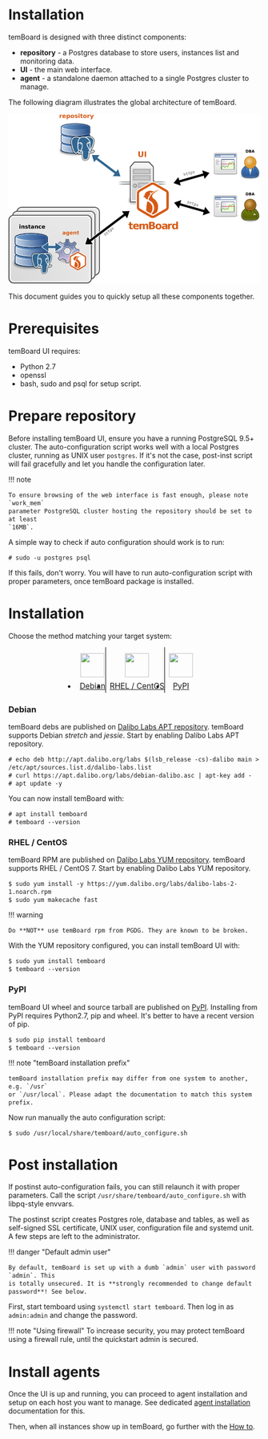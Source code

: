 <h1>Installation</h1>

temBoard is designed with three distinct components:

- **repository** - a Postgres database to store users, instances list and
 monitoring data.
- **UI** - the main web interface.
- **agent** - a standalone daemon attached to a single Postgres cluster to manage.


The following diagram illustrates the global architecture of temBoard.

![temBoard architecture](sc/architecture.png)

This document guides you to quickly setup all these components together.


# Prerequisites

temBoard UI requires:

- Python 2.7
- openssl
- bash, sudo and psql for setup script.


# Prepare repository

Before installing temBoard UI, ensure you have a running PostgreSQL 9.5+
cluster. The auto-configuration script works well with a local Postgres cluster,
running as UNIX user `postgres`. If it's not the case, post-inst script will
fail gracefully and let you handle the configuration later.

!!! note

    To ensure browsing of the web interface is fast enough, please note `work_mem`
    parameter PostgreSQL cluster hosting the repository should be set to at least
    `16MB`.

A simple way to check if auto configuration should work is to run:

``` console
# sudo -u postgres psql
```

If this fails, don't worry. You will have to run auto-configuration script with
proper parameters, once temBoard package is installed.


# Installation

Choose the method matching your target system:

<ul class="tabs">
  <li><a href="#debian"><img src="../sc/debian.svg" height="48" width="48"></img> Debian</a></li>
  <li><a href="#rhel-centos"><img src="../sc/centos.svg" height="48" width="48"></img> RHEL / CentOS</a></li>
  <li><a href="#pypi"><img src="../sc/pypi.svg" height="48" width="48"></img> PyPI</a></li>
</ul>

<div id="debian" markdown=1>
<h3>Debian</h3>

temBoard debs are published on [Dalibo Labs APT repository](https://apt.dalibo.org/labs/).
temBoard supports Debian *stretch* and *jessie*. Start by enabling
Dalibo Labs APT repository.


``` console
# echo deb http://apt.dalibo.org/labs $(lsb_release -cs)-dalibo main > /etc/apt/sources.list.d/dalibo-labs.list
# curl https://apt.dalibo.org/labs/debian-dalibo.asc | apt-key add -
# apt update -y
```

You can now install temBoard with:

``` console
# apt install temboard
# temboard --version
```
</div>


<div id="rhel-centos" markdown=1>
<h3>RHEL / CentOS</h3>

temBoard RPM are published on [Dalibo Labs YUM repository](https://yum.dalibo.org/labs/).
temBoard supports RHEL / CentOS 7. Start by enabling Dalibo Labs YUM repository.

``` console
$ sudo yum install -y https://yum.dalibo.org/labs/dalibo-labs-2-1.noarch.rpm
$ sudo yum makecache fast
```

!!! warning

    Do **NOT** use temBoard rpm from PGDG. They are known to be broken.


With the YUM repository configured, you can install temBoard UI with:

``` console
$ sudo yum install temboard
$ temboard --version
```
</div>


<div id="pypi" markdown=1>
<h3>PyPI</h3>

temBoard UI wheel and source tarball are published on
[PyPI](https://pypi.org/project/temboard). Installing from PyPI requires
Python2.7, pip and wheel. It's better to have a recent version of pip.

``` console
$ sudo pip install temboard
$ temboard --version
```

!!! note "temBoard installation prefix"

    temBoard installation prefix may differ from one system to another, e.g. `/usr`
    or `/usr/local`. Please adapt the documentation to match this system prefix.

Now run manually the auto configuration script:

``` console
$ sudo /usr/local/share/temboard/auto_configure.sh
```
</div>


# Post installation

If postinst auto-configuration fails, you can still relaunch it with proper
parameters. Call the script `/usr/share/temboard/auto_configure.sh` with
libpq-style envvars.

The postinst script creates Postgres role, database and tables, as
well as self-signed SSL certificate, UNIX user, configuration file and systemd
unit. A few steps are left to the administrator.

!!! danger "Default admin user"

    By default, temBoard is set up with a dumb `admin` user with password `admin`. This
    is totally unsecured. It is **strongly recommended to change default password**! See below.

First, start temboard using `systemctl start temboard`. Then log in as
`admin:admin` and change the password.

!!! note "Using firewall"
    To increase security, you may protect temBoard using
    a firewall rule, until the quickstart admin is secured.


# Install agents

Once the UI is up and running, you can proceed to agent installation and setup
on each host you want to manage. See dedicated [agent
installation](http://temboard-agent.readthedocs.io/en/v2/installation.html)
documentation for this.

Then, when all instances show up in temBoard, go further with the [How
to](temboard-howto.md).


<script src="../sc/tabs.js" defer="defer"></script>
<style type="text/css">
.tabs {
  text-align: center;
  margin: 0;
  padding: 0;
  display: flex;
  flex-flow: row nowrap;
  justify-content: center;
  align-items: flex-start;
}

.rst-content .section ul.tabs li {
  display: block;
  flex-grow: 1;
  margin: 0;
  padding: 4px;
}

.tabs li + li {
  border-left: 1px solid black;
}

.tabs li img {
  margin: 8px auto;
  display: block;
}

.tabs li a {
  display: inline-block;
  width: 100%;
  padding: 4px;
  font-size: 110%;
}

.tabs li a.active {
  font-weight: bold;
  /* Match RTD bg of current entry in side bar. */
  background: #e3e3e3;
}
</style>
